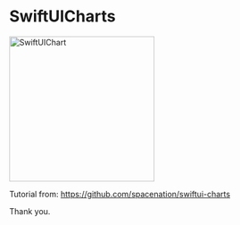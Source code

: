 # SwiftUICharts

<img width="260" alt="SwiftUIChart" src="https://user-images.githubusercontent.com/3993516/128150831-5d3d0b28-3e88-486c-9a2e-ecc88d5443ec.png">

Tutorial from: https://github.com/spacenation/swiftui-charts

Thank you.
